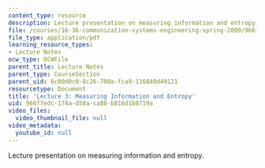 ```yaml
---
content_type: resource
description: Lecture presentation on measuring information and entropy.
file: /courses/16-36-communication-systems-engineering-spring-2009/966f7edc174ad58aca88b816d1b8719a_MIT16_36s09_lec03.pdf
file_type: application/pdf
learning_resource_types:
- Lecture Notes
ocw_type: OCWFile
parent_title: Lecture Notes
parent_type: CourseSection
parent_uid: 6c00d0c0-8c26-700a-fca9-116840d49121
resourcetype: Document
title: 'Lecture 3: Measuring Information and Entropy'
uid: 966f7edc-174a-d58a-ca88-b816d1b8719a
video_files:
  video_thumbnail_file: null
video_metadata:
  youtube_id: null
---
```

Lecture presentation on measuring information and entropy.

